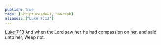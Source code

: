 ```yaml
---
publish: true
tags: [Scripture/NewT, noGraph]
aliases: ["Luke 7:13"]
---
```

[Luke 7:13](https://churchofjesuschrist.org/study/scriptures/nt/luke/7?lang=eng&id=p13#p13) And when the Lord saw her, he had compassion on her, and said unto her, Weep not.
